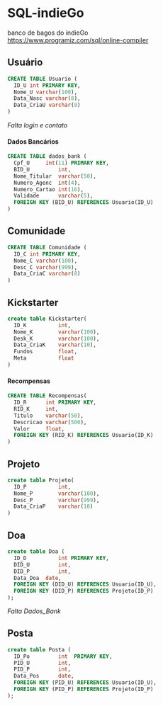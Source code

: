 # SQL-indieGo
banco de bagos do indieGo <br>
https://www.programiz.com/sql/online-compiler

## Usuário 
```sql
CREATE TABLE Usuario (
  ID_U int PRIMARY KEY,
  Nome_U varchar(100),
  Data_Nasc varchar(8),
  Data_CriaU varchar(8)
)
```
_Falta login e contato_

#### Dados Bancários
```sql
CREATE TABLE dados_bank (
  Cpf_U		int(11) PRIMARY KEY,
  BID_U			int,
  Nome_Titular	varchar(50),
  Numero_Agenc	int(4),
  Numero_Cartao	int(16),
  Validade		varchar(5),
  FOREIGN KEY (BID_U) REFERENCES Usuario(ID_U)
)
```

## Comunidade
```sql
CREATE TABLE Comunidade (
  ID_C int PRIMARY KEY,
  Nome_C varchar(100),
  Desc_C varchar(999),
  Data_CriaC varchar(8)
)
```

## Kickstarter
```sql
create table Kickstarter(
  ID_K			int,
  Nome_K		varchar(100),
  Desk_K		varchar(100),
  Data_CriaK	varchar(10),
  Fundos		float,
  Meta			float
)
```
#### Recompensas
```sql
CREATE TABLE Recompensas(
  ID_R		int PRIMARY KEY,
  RID_K		int,
  Titulo	varchar(50),
  Descricao	varchar(500),
  Valor		float,
  FOREIGN KEY (RID_K) REFERENCES Usuario(ID_K)
)
```

## Projeto
```sql
create table Projeto(
  ID_P			int,
  Nome_P		varchar(100),
  Desc_P		varchar(999),
  Data_CriaP	varchar(10)
)
```

## Doa
```sql
create table Doa (
  ID_D			int PRIMARY KEY,
  DID_U			int,
  DID_P			int,
  Data_Doa  date,
  FOREIGN KEY (DID_U) REFERENCES Usuario(ID_U),
  FOREIGN KEY (DID_P) REFERENCES Projeto(ID_P)
);
```
_Falta Dados_Bank_

## Posta
```sql
create table Posta (
  ID_Po			int  PRIMARY KEY,
  PID_U			int,
  PID_P			int,
  Data_Pos		date,
  FOREIGN KEY (PID_U) REFERENCES Usuario(ID_U),
  FOREIGN KEY (PID_P) REFERENCES Projeto(ID_P)
);
```
